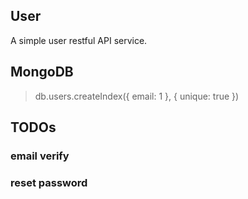 ## User
A simple user restful API service.

## MongoDB 
> db.users.createIndex({ email: 1 }, { unique: true })

## TODOs
### email verify
### reset password
